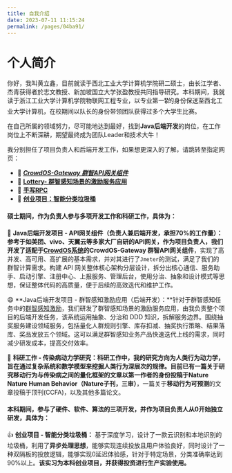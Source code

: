 ```yaml
---
title: 自我介绍
date: 2023-07-11 11:15:24
permalink: /pages/04ba91/
---
```


# 个人简介

你好，我叫黄立鑫，目前就读于西北工业大学计算机学院研二硕士，由长江学者、杰青获得者於志文教授、新加坡国立大学张盈教授共同指导研究。本科期间，我就读于浙江工业大学计算机学院物联网工程专业，以专业第一🎖的身份保送至西北工业大学计算机，在校期间以队长的身份带领团队获得过多个大学生比赛。



在自己所属的领域努力，尽可能地达到最好，找到**Java后端开发**的岗位，在工作岗位上不断深耕，期望最终成为团队Leader和技术大牛！



我分别担任了项目负责人和后端开发工作，如果想更深入的了解，请跳转至指定网页：

- 🌅   [***CrowdOS-Gateway 群智API网关组件***](huanglixin.netlify.app/pages/6fa602/)
- 🔨   [**Lottery- 群智感知场景的激励服务应用**](huanglixin.netlify.app/pages/d5f7f7/)
- 🍖   [**手写RPC**](huanglixin.netlify.app/pages/8d4c04/)
- 📙    [**创业项目：智能分类垃圾桶**](/pages/242e07/)



#### 硕士期间，作为负责人参与多项开发工作和科研工作，具体为：

🌱 **Java后端开发项目 - API网关组件（负责人兼后端开发，承担70%的工作量）：**参考于如美团、vivo、天翼云等多家大厂自研的API网关，作为项目负责人，我们开发了适配于[CrowdOS系统](https://www.crowdos.cn)的**CrowdOS-Gateway 群智API网关组件**，实现了高并发、高可用、高扩展的基本需求，并对其进行了`Jmeter`的测试，满足了我们的群智计算需求。构建 API 网关整体核心架构分层设计，拆分出核心通信、服务助手、启动引擎、注册中心、上报服务、管理后台，使用分治、抽象和设计模式等思想，保证整体代码的高质量，便于后续的高效迭代和维护工作。



😄 **Java后端开发项目 - 群智感知激励应用（后端开发）：**针对于群智感知任务中的[群智感知激励](https://www.zgbk.com/ecph/words?SiteID=1&ID=218728&Type=bkzyb)，我们研发了群智感知场景的激励服务应用，由我负责整个项目的后端开发任务，该系统运用抽象、分治和 DDD 知识，拆解服务边界。围绕抽奖服务建设领域服务，包括量化人群规则引擎、库存扣减、抽奖执行策略、结果落库、奖品发放五个领域。这可以满足群智感知业务产品快速迭代上线的需求，同时减少研发成本，提高交付效率。



💬  **科研工作 - 传染病动力学研究：**科研工作中，我的研究方向为人类行为动力学，旨在通过复杂系统和数学模型来挖掘人类行为深层次的规律。目前已有一篇**关于研究移动行为与传染病之间的量化框架的文章以第一作者的身份投稿于Nature Nature Human Behavior（Nature子刊，三审）**，一篇关于**移动行为可预测**的文章投稿于顶刊(CCFA)，以及其他多篇论文。



#### 本科期间，参与了硬件、软件、算法的三项开发，并作为项目负责人从0开始独立研发，具体为：

👍 **创业项目 - 智能分类垃圾桶：** 基于深度学习，设计了一款云识别和本地识别的垃圾桶，利用了**异步处理思想**，能够实现连续投放且用户体验良好，同时设计了一种双隔板的投放逻辑，能够实现0延迟体验感，针对于特定场景，分类准确率达到90%以上。**该实习为本科创业项目，并获得投资进行生产实验使用。**
